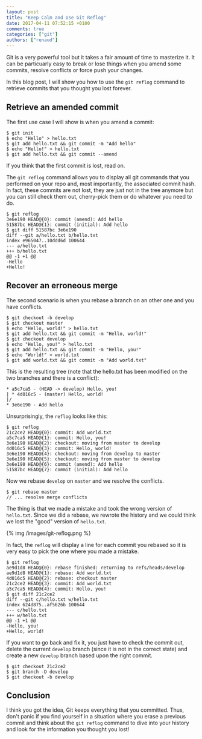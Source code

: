 ```yaml
---
layout: post
title: "Keep Calm and Use Git Reflog"
date: 2017-04-11 07:52:15 +0100
comments: true
categories: ["git"]
authors: ["renaud"]
---
```


Git is a very powerful tool but it takes a fair amount of time to masterize it. It can be particuarly easy to break or lose things when you amend some commits, resolve conflicts or force push your changes.

In this blog post, I will show you how to use the `git reflog` command to retrieve commits that you thought you lost forever.

<!-- more -->

## Retrieve an amended commit

The first use case I will show is when you amend a commit:

```
$ git init
$ echo "Hello" > hello.txt
$ git add hello.txt && git commit -m "Add hello"
$ echo "Hello!" > hello.txt
$ git add hello.txt && git commit --amend
```

If you think that the first commit is lost, read on.

The `git reflog` command allows you to display all git commands that you performed on your repo and, most importantly, the associated commit hash. In fact, these commits are not lost, they are just not in the tree anymore but you can still check them out, cherry-pick them or do whatever you need to do.

```
$ git reflog
3e6e190 HEAD@{0}: commit (amend): Add hello
51587bc HEAD@{1}: commit (initial): Add hello
$ git diff 51587bc 3e6e190
diff --git a/hello.txt b/hello.txt
index e965047..10ddd6d 100644
--- a/hello.txt
+++ b/hello.txt
@@ -1 +1 @@
-Hello
+Hello!
```

## Recover an erroneous merge

The second scenario is when you rebase a branch on an other one and you have conflicts.

```
$ git checkout -b develop
$ git checkout master
$ echo "Hello, world!" > hello.txt
$ git add hello.txt && git commit -m "Hello, world!"
$ git checkout develop
$ echo "Hello, you!" > hello.txt
$ git add hello.txt && git commit -m "Hello, you!"
$ echo "World!" > world.txt
$ git add world.txt && git commit -m "Add world.txt"
```

This is the resulting tree (note that the hello.txt has been modified on the two branches and there is a conflict):

```
* a5c7ca5 - (HEAD -> develop) Hello, you!
| * 4d016c5 - (master) Hello, world!
|/  
* 3e6e190 - Add hello
```

Unsurprisingly, the `reflog` looks like this:

```
$ git reflog
21c2ce2 HEAD@{0}: commit: Add world.txt
a5c7ca5 HEAD@{1}: commit: Hello, you!
3e6e190 HEAD@{2}: checkout: moving from master to develop
4d016c5 HEAD@{3}: commit: Hello, world!
3e6e190 HEAD@{4}: checkout: moving from develop to master
3e6e190 HEAD@{5}: checkout: moving from master to develop
3e6e190 HEAD@{6}: commit (amend): Add hello
51587bc HEAD@{7}: commit (initial): Add hello
```

Now we rebase `develop` on `master` and we resolve the conflicts.

```
$ git rebase master
// ... resolve merge conflicts
```

The thing is that we made a mistake and took the wrong version of `hello.txt`. Since we did a rebase, we rewrote the history and we could think we lost the "good" version of `hello.txt`.

{% img /images/git-reflog.png %}

In fact, the `reflog` will display a line for each commit you rebased so it is very easy to pick the one where you made a mistake.

```
$ git reflog
ae9d1d8 HEAD@{0}: rebase finished: returning to refs/heads/develop
ae9d1d8 HEAD@{1}: rebase: Add world.txt
4d016c5 HEAD@{2}: rebase: checkout master
21c2ce2 HEAD@{3}: commit: Add world.txt
a5c7ca5 HEAD@{4}: commit: Hello, you!
$ git diff 21c2ce2
diff --git c/hello.txt w/hello.txt
index 624d875..af5626b 100644
--- c/hello.txt
+++ w/hello.txt
@@ -1 +1 @@
-Hello, you!
+Hello, world!
```

If you want to go back and fix it, you just have to check the commit out, delete the current `develop` branch (since it is not in the correct state) and create a new `develop` branch based upon the right commit.

```
$ git checkout 21c2ce2
$ git branch -D develop
$ git checkout -b develop
```

## Conclusion

I think you got the idea, Git keeps everything that you committed. Thus, don't panic if you find yourself in a situation where you erase a previous commit and think about the `git reflog` command to dive into your history and look for the information you thought you lost!
